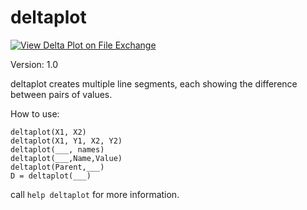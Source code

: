 # deltaplot
[![View Delta Plot on File Exchange](https://www.mathworks.com/matlabcentral/images/matlab-file-exchange.svg)](https://www.mathworks.com/matlabcentral/fileexchange/95823-delta-plot)

Version: 1.0

deltaplot creates multiple line segments, each showing the difference between
pairs of values. 

How to use:
```
deltaplot(X1, X2)
deltaplot(X1, Y1, X2, Y2)
deltaplot(___, names)
deltaplot(___,Name,Value)
deltaplot(Parent,___)
D = deltaplot(___)
```

call `help deltaplot` for more information.
